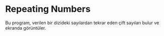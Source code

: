 # Repeating Numbers
 Bu program, verilen bir dizideki sayılardan tekrar eden çift sayıları bulur ve ekranda görüntüler.
